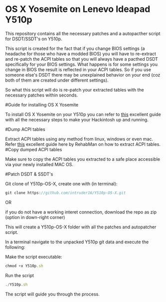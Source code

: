 # OS X Yosemite on Lenevo Ideapad Y510p

This repository contains all the necessary patches and a autopacther script for DSDT/SSDT's on Y510p.

This script is created for the fact that if you change BIOS settings (a headache for those who have a modded BIOS)
you will have to re-extract and re-patch the ACPI tables so that you will always have a pacthed DSDT specifically
for your BIOS settings. What happens is for some settings you change in BIOS the result is reflected in your ACPI tables.
So if you use someone else's DSDT there may be unexplained behavior on your end (coz both of them are created under different 
settings).

So what this script will do is re-patch your extracted tables with the necessary patches within seconds.

#Guide for installing OS X Yosemite

To install OS X Yosemite on your Y510p you can refer to [this](http://www.insanelymac.com/forum/topic/303276-guide-for-installing-os-x-yosemite-on-lenovo-ideapad-y510p/) excellent guide with all the necessary steps to make your
Hackintosh up and running.

#Dump ACPI tables

Extract ACPI tables using any method from linux, windows or even mac.
Refer [this](https://github.com/RehabMan/HP-ProBook-4x30s-DSDT-Patch/wiki/How-to-patch-your-DSDT) excellent guide here by RehabMan on how to extract ACPI tables.
#Copy dumped ACPI tables

Make sure to copy the ACPI tables you extracted to a safe place accessible via your newly installed MAC OS.

#Patch DSDT & SSDT's

Git clone of Y510p-OS-X, create one with (in terminal):
```javascript
git clone https://github.com/intruder16/Y510p-OS-X.git
```
OR 

if you do not have a working interet connection, download the repo as zip (option in down-right corner)

This will create a Y510p-OS-X folder with all the patches and autopatcher  script.

In a terminal navigate to the unpacked Y510p git data and execute the following:

Make the script executable:
```javascript
chmod +x Y510p.sh
```
Run the script
```javascript
./Y510p.sh
```
The script will guide you through the process.
